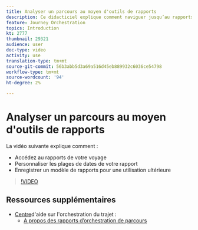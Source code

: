```yaml
---
title: Analyser un parcours au moyen d'outils de rapports
description: Ce didacticiel explique comment naviguer jusqu’au rapports de votre voyage, comment personnaliser des plages de dates pour votre rapport et comment enregistrer un modèle de rapports pour une utilisation ultérieure.
feature: Journey Orchestration
topics: Introduction
kt: 2777
thumbnail: 29321
audience: user
doc-type: video
activity: use
translation-type: tm+mt
source-git-commit: 56b3abb5d3a69a516d45eb889932c6036ce54798
workflow-type: tm+mt
source-wordcount: '94'
ht-degree: 2%

---
```



# Analyser un parcours au moyen d&#39;outils de rapports

La vidéo suivante explique comment :

* Accédez au rapports de votre voyage
* Personnaliser les plages de dates de votre rapport
* Enregistrer un modèle de rapports pour une utilisation ultérieure

>[!VIDEO](https://video.tv.adobe.com/v/29321?quality=12)

## Ressources supplémentaires

* [Centre](https://docs.adobe.com/content/help/en/journeys/using/journey-orchestration-home.html)d&#39;aide sur l&#39;orchestration du trajet :
   * [A propos des rapports d’orchestration de parcours](https://docs.adobe.com/content/help/en/journeys/using/journey-reports/about-journey-reports.html)

